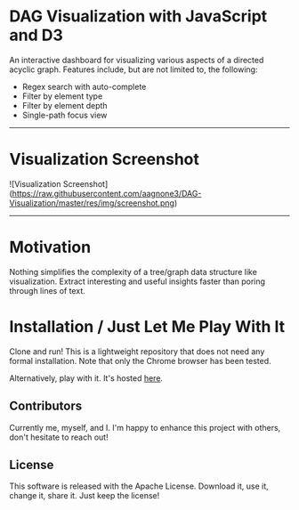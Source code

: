 # DAG Visualization with JavaScript and D3

An interactive dashboard for visualizing various aspects of a directed acyclic graph. Features include, but are not limited to, the following:

- Regex search with auto-complete
- Filter by element type
- Filter by element depth
- Single-path focus view

---
# Visualization Screenshot
![Visualization Screenshot]
(https://raw.githubusercontent.com/aagnone3/DAG-Visualization/master/res/img/screenshot.png)

---
# Motivation

Nothing simplifies the complexity of a tree/graph data structure like visualization. Extract interesting and useful insights faster than poring through lines of text.

# Installation / Just Let Me Play With It

Clone and run! This is a lightweight repository that does not need any formal installation.
Note that only the Chrome browser has been tested.

Alternatively, play with it. It's hosted [here](http://anthonyagnone.com/dag_viz/DAGViz.html).

## Contributors

Currently me, myself, and I. I'm happy to enhance this project with others, don't hesitate to reach out!

## License

This software is released with the Apache License. Download it, use it, change it, share it. Just keep the license!
